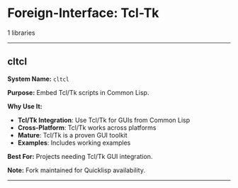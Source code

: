 # Foreign-Interface: Tcl-Tk

1 libraries

---

## cltcl

**System Name:** `cltcl`

**Purpose:** Embed Tcl/Tk scripts in Common Lisp.

**Why Use It:**
- **Tcl/Tk Integration**: Use Tcl/Tk for GUIs from Common Lisp
- **Cross-Platform**: Tcl/Tk works across platforms
- **Mature**: Tcl/Tk is a proven GUI toolkit
- **Examples**: Includes working examples

**Best For:** Projects needing Tcl/Tk GUI integration.

**Note:** Fork maintained for Quicklisp availability.

---



